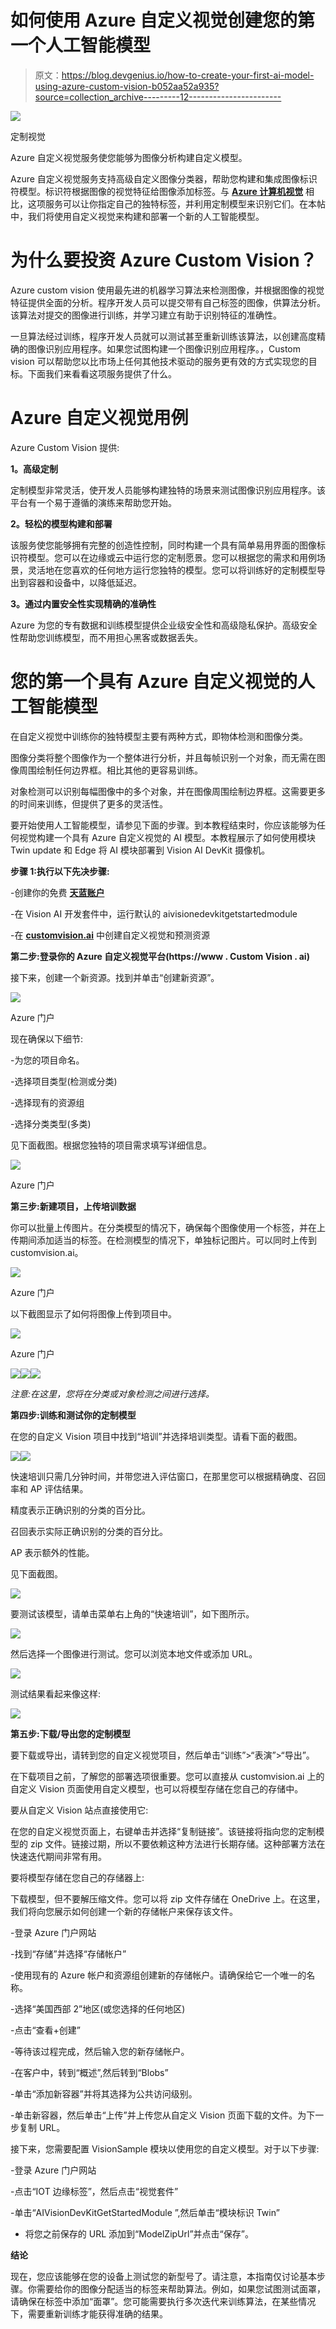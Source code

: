 # 如何使用 Azure 自定义视觉创建您的第一个人工智能模型

> 原文：<https://blog.devgenius.io/how-to-create-your-first-ai-model-using-azure-custom-vision-b052aa52a935?source=collection_archive---------12----------------------->

![](img/4409e6ead9da8ab877e4374ca5385c09.png)

定制视觉

Azure 自定义视觉服务使您能够为图像分析构建自定义模型。

Azure 自定义视觉服务支持高级自定义图像分类器，帮助您构建和集成图像标识符模型。标识符根据图像的视觉特征给图像添加标签。与 [**Azure 计算机视觉**](https://www.google.com/url?sa=t&source=web&rct=j&url=https://azure.microsoft.com/en-us/services/cognitive-services/computer-vision/%3Fcdn%3Ddisable&ved=2ahUKEwi-7Ojmh6_1AhWbQvEDHZLwA0cQFnoECC8QAQ&usg=AOvVaw1-1WzPlCbQOwgmxRfmhmjs) 相比，这项服务可以让你指定自己的独特标签，并利用定制模型来识别它们。在本帖中，我们将使用自定义视觉来构建和部署一个新的人工智能模型。

# 为什么要投资 Azure Custom Vision？

Azure custom vision 使用最先进的机器学习算法来检测图像，并根据图像的视觉特征提供全面的分析。程序开发人员可以提交带有自己标签的图像，供算法分析。该算法对提交的图像进行训练，并学习建立有助于识别特征的准确性。

一旦算法经过训练，程序开发人员就可以测试甚至重新训练该算法，以创建高度精确的图像识别应用程序。如果您试图构建一个图像识别应用程序。，Custom vision 可以帮助您以比市场上任何其他技术驱动的服务更有效的方式实现您的目标。下面我们来看看这项服务提供了什么。

# Azure 自定义视觉用例

Azure Custom Vision 提供:

**1。高级定制**

定制模型非常灵活，使开发人员能够构建独特的场景来测试图像识别应用程序。该平台有一个易于遵循的演练来帮助您开始。

**2。轻松的模型构建和部署**

该服务使您能够拥有完整的创造性控制，同时构建一个具有简单易用界面的图像标识符模型。您可以在边缘或云中运行您的定制愿景。您可以根据您的需求和用例场景，灵活地在您喜欢的任何地方运行您独特的模型。您可以将训练好的定制模型导出到容器和设备中，以降低延迟。

**3。通过内置安全性实现精确的准确性**

Azure 为您的专有数据和训练模型提供企业级安全性和高级隐私保护。高级安全性帮助您训练模型，而不用担心黑客或数据丢失。

# 您的第一个具有 Azure 自定义视觉的人工智能模型

在自定义视觉中训练你的独特模型主要有两种方式，即物体检测和图像分类。

图像分类将整个图像作为一个整体进行分析，并且每帧识别一个对象，而无需在图像周围绘制任何边界框。相比其他的更容易训练。

对象检测可以识别每幅图像中的多个对象，并在图像周围绘制边界框。这需要更多的时间来训练，但提供了更多的灵活性。

要开始使用人工智能模型，请参见下面的步骤。到本教程结束时，你应该能够为任何视觉构建一个具有 Azure 自定义视觉的 AI 模型。本教程展示了如何使用模块 Twin update 和 Edge 将 AI 模块部署到 Vision AI DevKit 摄像机。

**步骤 1:执行以下先决步骤:**

-创建你的免费 [**天蓝账户**](https://azure.microsoft.com/en-ca/free/)

-在 Vision AI 开发套件中，运行默认的 aivisionedevkitgetstartedmodule

-在 [**customvision.ai**](https://www.customvision.ai/) 中创建自定义视觉和预测资源

**第二步:登录你的 Azure 自定义视觉平台(https://www . Custom Vision . ai)**

接下来，创建一个新资源。找到并单击“创建新资源”。

![](img/73b4a735fc971e1a8a667ff658ba03dd.png)

Azure 门户

现在确保以下细节:

-为您的项目命名。

-选择项目类型(检测或分类)

-选择现有的资源组

-选择分类类型(多类)

见下面截图。根据您独特的项目需求填写详细信息。

![](img/378035a6497ceb8c953c9672a56839ee.png)

Azure 门户

**第三步:新建项目，上传培训数据**

你可以批量上传图片。在分类模型的情况下，确保每个图像使用一个标签，并在上传期间添加适当的标签。在检测模型的情况下，单独标记图片。可以同时上传到 customvision.ai。

![](img/91a8f7a93bb374d57b72291686f77a82.png)

Azure 门户

以下截图显示了如何将图像上传到项目中。

![](img/48cf35cf39710955a46c4956a8497d2a.png)

Azure 门户

![](img/02c6a14e8bae060819ab27432a3ae836.png)![](img/9398793f871840e86877106678f21da6.png)![](img/3299fb36eba3cf59f2abbfa384cf2659.png)

*注意:在这里，您将在分类或对象检测之间进行选择。*

**第四步:训练和测试你的定制模型**

在您的自定义 Vision 项目中找到“培训”并选择培训类型。请看下面的截图。

![](img/91891d8c51062d2d670bd0ce16a67eab.png)![](img/69dca96e5a1642595f3327e7bfcf3c83.png)

快速培训只需几分钟时间，并带您进入评估窗口，在那里您可以根据精确度、召回率和 AP 评估结果。

精度表示正确识别的分类的百分比。

召回表示实际正确识别的分类的百分比。

AP 表示额外的性能。

见下面截图。

![](img/9fed97ec438c8ba895c988b043713d12.png)

要测试该模型，请单击菜单右上角的“快速培训”，如下图所示。

![](img/663ea6ff3caca3c358c299dfc8c189c3.png)

然后选择一个图像进行测试。您可以浏览本地文件或添加 URL。

![](img/66d730ee7067c1c5d1253ac58d420a21.png)

测试结果看起来像这样:

![](img/7c4950ba0d1bbd0ea6b4aa2327845d44.png)

**第五步:下载/导出您的定制模型**

要下载或导出，请转到您的自定义视觉项目，然后单击“训练”>“表演”>“导出”。

在下载项目之前，了解您的部署选项很重要。您可以直接从 customvision.ai 上的自定义 Vision 页面使用自定义模型，也可以将模型存储在您自己的存储中。

要从自定义 Vision 站点直接使用它:

在您的自定义视觉页面上，右键单击并选择“复制链接”。该链接将指向您的定制模型的 zip 文件。链接过期，所以不要依赖这种方法进行长期存储。这种部署方法在快速迭代期间非常有用。

要将模型存储在您自己的存储器上:

下载模型，但不要解压缩文件。您可以将 zip 文件存储在 OneDrive 上。在这里，我们将向您展示如何创建一个新的存储帐户来保存该文件。

-登录 Azure 门户网站

-找到“存储”并选择“存储帐户”

-使用现有的 Azure 帐户和资源组创建新的存储帐户。请确保给它一个唯一的名称。

-选择“美国西部 2”地区(或您选择的任何地区)

-点击“查看+创建”

-等待该过程完成，然后输入您的新存储帐户。

-在客户中，转到“概述”,然后转到“Blobs”

-单击“添加新容器”并将其选择为公共访问级别。

-单击新容器，然后单击“上传”并上传您从自定义 Vision 页面下载的文件。为下一步复制 URL。

接下来，您需要配置 VisionSample 模块以使用您的自定义模型。对于以下步骤:

-登录 Azure 门户网站

-点击“IOT 边缘标签”，然后点击“视觉套件”

-单击“AIVisionDevKitGetStartedModule ”,然后单击“模块标识 Twin”

*   将您之前保存的 URL 添加到“ModelZipUrl”并点击“保存”。

**结论**

现在，您应该能够在您的设备上测试您的新型号了。请注意，本指南仅讨论基本步骤。你需要给你的图像分配适当的标签来帮助算法。例如，如果您试图测试面罩，请确保在标签中添加“面罩”。您可能需要执行多次迭代来训练算法，在某些情况下，需要重新训练才能获得准确的结果。
